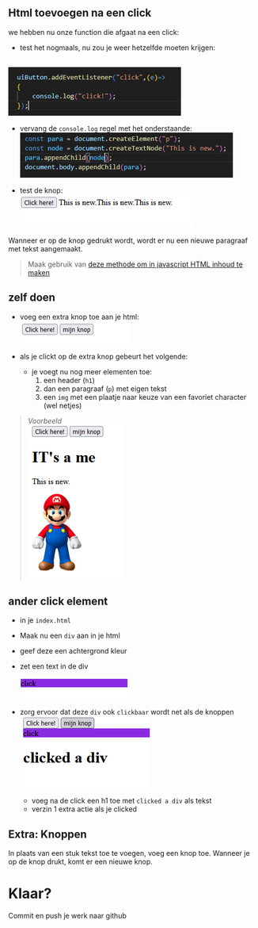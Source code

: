 ## Html toevoegen na een click

we hebben nu onze function die afgaat na een click:

- test het nogmaals, nu zou je weer hetzelfde moeten krijgen:

</br>![](img/lambda.PNG)

- vervang de `console.log` regel met het onderstaande:
</br>![](img/addnode.PNG)

- test de knop:
</br>![](img/result.PNG)


Wanneer er op de knop gedrukt wordt, wordt er nu een nieuwe paragraaf met tekst aangemaakt.
> Maak gebruik van [deze methode om in javascript HTML inhoud te maken](https://www.w3schools.com/js/js_htmldom_nodes.asp)

## zelf doen

- voeg een extra knop toe aan je html:
</br>![](img/knop2.PNG)

- als je clickt op de extra knop gebeurt het volgende:
    - je voegt nu nog meer elementen toe:
        1. een header (`h1`)
        2. dan een paragraaf (`p`) met eigen tekst
        3. een `img` met een plaatje naar keuze van een favoriet character (wel netjes)

> *Voorbeeld*
> </br>![](img/result2.PNG)

## ander click element

- in je `index.html`
- Maak nu een `div` aan in je html
- geef deze een achtergrond kleur
- zet een text in de div  
</br>![](img/div.PNG)


- zorg ervoor dat deze `div` ook `clickbaar` wordt net als de knoppen
</br>![](img/divclicked.PNG)
    - voeg na de click een h1 toe met `clicked a div` als tekst
    - verzin 1 extra actie als je clicked


## Extra: Knoppen

In plaats van een stuk tekst toe te voegen, voeg een knop toe. Wanneer je op de knop drukt, komt er een nieuwe knop.


# Klaar?
Commit en push je werk naar github
